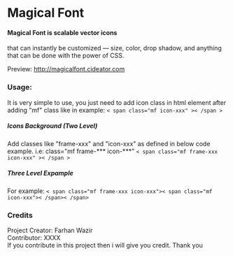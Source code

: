 Magical Font
============
<h4>Magical Font is scalable vector icons</h4>
that can instantly be customized — size, color, drop shadow, and anything that can be done with the power of CSS.

Preview: http://magicalfont.cideator.com

<h3>Usage:</h3>
It is very simple to use, you just need to add icon class in html element after adding "mf" class like in example: <code>< span class="mf icon-xxx" >< /span ></code>

<h5>Icons Background (Two Level)</h5> 
Add classes like "frame-xxx" and "icon-xxx" as defined in below code example. i.e: class="mf frame-*** icon-***"
<code>< span class="mf frame-xxx icon-xxx" >< /span ></code>

<h5>Three Level Expample</h5> 
For example:
<code>< span class="mf frame-xxx icon-xxx">< span class="mf icon-xxx">< /span>< /span></code>

<h3>Credits</h3>
Project Creator: Farhan Wazir<br />
Contributor: XXXX<br />
If you contribute in this project then i will give you credit. Thank you
